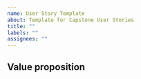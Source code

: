 ```yaml
---
name: User Story Template
about: Template for Capstone User Stories
title: ""
labels: ""
assignees: ""
---
```


## Value proposition
